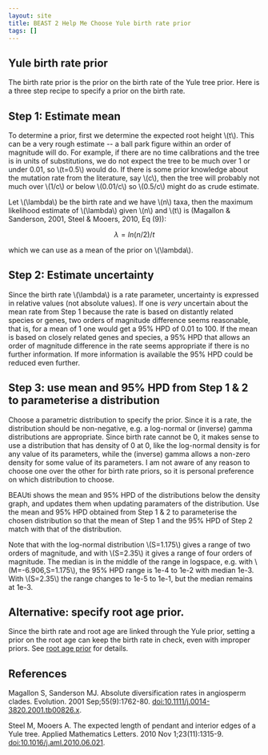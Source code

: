 ```yaml
---
layout: site
title: BEAST 2 Help Me Choose Yule birth rate prior
tags: []
---
```


## Yule birth rate prior

The birth rate prior is the prior on the birth rate of the Yule tree prior. 
Here is a three step recipe to specify a prior on the birth rate.

## Step 1: Estimate mean

To determine a prior, first we determine the expected root height \\(t\\). This can be a very rough estimate -- a ball park figure within an order of magnitude will do. For example, if there are no time calibrations and the tree is in units of substitutions, we do not expect the tree to be much over 1 or under 0.01, so \\(t=0.5\\) would do. If there is some prior knowledge about the mutation rate from the literature, say \\(c\\), then the tree will probably not much over \\(1/c\\) or below \\(0.01/c\\) so \\(0.5/c\\) might do as crude estimate.

Let \\(\lambda\\) be the birth rate and we have \\(n\\) taxa, then the maximum likelihood estimate of \\(\lambda\\) given \\(n\\) and \\(t\\) is (Magallon & Sanderson, 2001, Steel & Mooers, 2010, Eq (9)):

$$ \lambda = ln(n/2)/t $$

which we can use as a mean of the prior on \\(\lambda\\).

## Step 2: Estimate uncertainty

Since the birth rate \\(\lambda\\) is a rate parameter, uncertainty is expressed in relative values (not absolute values). 
If one is *very* uncertain about the mean rate from Step 1 because the rate is based on distantly related species or genes, two orders of magnitude difference seems reasonable, that is, for a mean of 1 one would get a 95% HPD of 0.01 to 100.
If the mean is based on closely related genes and species, a 95% HPD that allows an order of magnitude difference in the rate seems appropriate if there is no further information.
If more information is available the 95% HPD could be reduced even further.

## Step 3: use mean and 95% HPD from Step 1 & 2 to parameterise a distribution

Choose a parametric distribution to specify the prior.
Since it is a rate, the distribution should be non-negative, e.g. a log-normal or (inverse) gamma distributions are appropriate.
Since birth rate cannot be 0, it makes sense to use a distribution that has density of 0 at 0, like the log-normal density is for any value of its parameters, while the (inverse) gamma allows a non-zero density for some value of its parameters.
I am not aware of any reason to choose one over the other for birth rate priors, so it is personal preference on which distribution to choose.

BEAUti shows the mean and 95% HPD of the distributions below the density graph, and updates them when updating paramaters of the distribution.
Use the mean and 95% HPD obtained from Step 1 & 2 to parameterise the chosen distribution so that the mean of Step 1 and the 95% HPD of Step 2 match with that of the distribution. 

Note that with the log-normal distribution \\(S=1.175\\) gives a range of two orders of magnitude, and with \\(S=2.35\\) it gives a range of four orders of magnitude. 
The median is in the middle of the range in logspace, e.g. with \\(M=-6.906,S=1.175\\), the 95% HPD range is 1e-4 to 1e-2 with median 1e-3. 
With \\(S=2.35\\) the range changes to 1e-5 to 1e-1, but the median remains at 1e-3.




## Alternative: specify root age prior.

Since the birth rate and root age are linked through the Yule prior, setting a prior on the root age can keep the birth rate in check, even with improper priors.
See [root age prior](../RootAgePrior/) for details.


## References

Magallon S, Sanderson MJ. Absolute diversification rates in angiosperm clades. Evolution. 2001 Sep;55(9):1762-80. <a href="http://doi.org/10.1111/j.0014-3820.2001.tb00826.x">doi:10.1111/j.0014-3820.2001.tb00826.x</a>.

Steel M, Mooers A. The expected length of pendant and interior edges of a Yule tree. Applied Mathematics Letters. 2010 Nov 1;23(11):1315-9. <a href="https://doi.org/10.1016/j.aml.2010.06.021">doi:10.1016/j.aml.2010.06.021</a>.